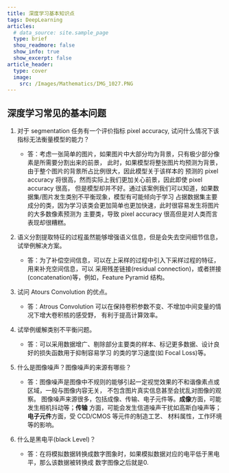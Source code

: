 ```yaml
---
title: 深度学习基本知识点
tags: DeepLearning
articles:
  # data_source: site.sample_page
  type: brief
  shou_readmore: false
  show_info: true
  show_excerpt: false
article_header:
  type: cover
  image:
    src: /Images/Mathematics/IMG_1027.PNG
---
```

<!--more-->

## 深度学习常见的基本问题

1. 对于 segmentation 任务有一个评价指标 pixel accuracy, 试问什么情况下该指标无法衡量模型的能力？

    - 答：考虑一张简单的图片，如果图片中大部分均为背景，只有极少部分像素是所需要分割出来的前景，
    此时，如果模型将整张图片均预测为背景，由于整个图片的背景所占比例很大，因此模型关于该样本的
    预测的 pixel accuracy 将很高，然而实际上我们更加关心前景，因此即使 pixel accuracy 很高，
    但是模型却并不好。通过该案例我们可以知道，如果数据集/图片发生类别不平衡现象，模型有可能倾向于学习
    占据数据集主要成分的类，因为学习该类会更加简单也更加快速，此时很容易发生将图片的大多数像素预测为
    主要类，导致 pixel accuracy 很高但是对人类而言表现却很糟糕。

2. 语义分割提取特征的过程虽然能够增强语义信息，但是会失去空间细节信息，试举例解决方案。

    - 答：为了补偿空间信息，可以在上采样的过程中引入下采样过程的特征，用来补充空间信息，可以
    采用残差链接(residual connection)，或者拼接(concatenation)等，例如，Feature Pyramid 结构。

3. 试问 Atours Convolution 的优点。

    - 答：Atrous Convolution 可以在保持卷积参数不变、不增加中间变量的情况下增大卷积核的感受野，
    有利于提高计算效率。

4. 试举例缓解类别不平衡问题。

    - 答：可以采用数据增广、剔除部分主要类的样本、标记更多数据、设计良好的损失函数用于抑制容易学习
    的类的学习速度(如 Focal Loss)等。

5. 什么是图像噪声？图像噪声的来源有哪些？

    - 答：图像噪声是图像中不规则的能够引起一定视觉效果的不和谐像素点或区域，一般与图像内容无关，
    不包含图片真实信息甚至会扰乱对图像的观察。
    图像噪声来源很多，包括成像、传输、电子元件等。**成像**方面，可能发生相机抖动等；**传输**
    方面，可能会发生信道噪声干扰如高斯白噪声等；**电子元件**方面，受 CCD/CMOS 等元件的制造工艺、
    材料属性，工作环境等的影响。

6. 什么是黑电平(black Level)？

    - 答：在将模拟数据转换成数字图象时，如果模拟数据对应的电平低于黑电平，那么该数据被转换成
    数字图像之后就是0.
